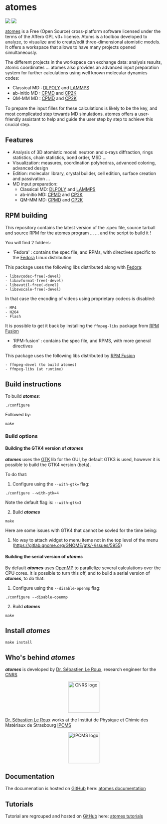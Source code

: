 # atomes

![](https://github.com/Slookeur/atomes.io/workflows/ns/badge.svg)
![](https://www.codefactor.io/repository/github/Slookeur/atomes/badge)

[atomes][atomes] is a Free (Open Source) cross-platform software licensed under the terms 
of the Affero GPL v3+ license. 
Atoms is a toolbox developed to analyze, to visualize and to create/edit three-dimensional atomistic models.
It offers a workspace that allows to have many projects opened simultaneously.

The different projects in the workspace can exchange data: analysis results, atomic coordinates ...
atomes also provides an advanced input preparation system for further calculations using well known molecular dynamics codes:

- Classical MD : [DLPOLY][dlpoly] and [LAMMPS][lammps]
- ab-initio MD : [CPMD][cpmd] and [CP2K][cp2k]
- QM-MM MD : [CPMD][cpmd] and [CP2K][cp2k]

To prepare the input ﬁlles for these calculations is likely to be the key, and most complicated step towards MD simulations. 
atomes offers a user-friendly assistant to help and guide the user step by step to achieve this crucial step.

## Features

  - Analysis of 3D atomistic model: neutron and x-rays diffraction, rings statistics, chain statistics, bond order, MSD ...
  - Visualization: measures, coordination polyhedras, advanced coloring, advanced design
  - Edition: molecular library, crystal builder, cell edition, surface creation and passivation ...
  - MD input preparation: 
	- Classical MD: [DLPOLY][dlpoly] and [LAMMPS][lammps]
	- ab-initio MD: [CPMD][cpmd] and [CP2K][cp2k]
	- QM-MM MD: [CPMD][cpmd] and [CP2K][cp2k]

## RPM building

This repository contains the latest version of the .spec file, source tarball and source RPM for the atomes program ...
... and the script to build it !

You will find 2 folders:

  - 'Fedora' : contains the spec file, and RPMs, with directives specific to the [Fedora][fedora] Linux distribution

   This package uses the following libs distributed along with [Fedora][fedora]:

    - libavcodec-free(-devel)
    - libavformat-free(-devel)
    - libavutil-free(-devel)
    - libswscale-free(-devel)

   In that case the encoding of videos using proprietary codecs is disabled:

    - MP4
    - H264
    - Flash

   It is possible to get it back by installing the `ffmpeg-libs` package from [RPM Fusion][fusion]

  - 'RPM-fusion' : contains the spec file, and RPMS, with more general directives

   This package uses the following libs distributed by [RPM Fusion][fusion]

    - ffmpeg-devel (to build atomes)
    - ffmpeg-libs (at runtime)

## Build instructions

To build ***atomes***: 

```
./configure
```

Followed by:

```
make
```

### Build options

#### Building the GTK4 version of ***atomes***

***atomes*** uses the [GTK][gtk] lib for the GUI, by default GTK3 is used, however it is possible to build the GTK4 version (beta).

To do that:

  1. Configure using the `--with-gtk=` flag:

```
./configure --with-gtk=4
```

Note the default flag is: `--with-gtk=3`

  2. Build ***atomes***

```
make
```

Here are some issues with GTK4 that cannot be sovled for the time being:
  1. No way to attach widget to menu items not in the top level of the menu (https://gitlab.gnome.org/GNOME/gtk/-/issues/5955)

#### Building the serial version of ***atomes***

By default ***atomes*** uses [OpenMP][openmp] to parallelize several calculations over the CPU cores. 
It is possible to turn this off, and to build a serial version of ***atomes***, to do that:

  1. Configure using the `--disable-openmp` flag:

```
./configure --disable-openmp
```

  2. Build ***atomes***

```
make
```

## Install ***atomes***

```
make install
```

## Who's behind ***atomes***


***atomes*** is developed by [Dr. Sébastien Le Roux][slr], research engineer for the [CNRS][cnrs]

<p align="center">
  <a href="https://www.cnrs.fr/"><img width="100" src="https://www.cnrs.fr/themes/custom/cnrs/logo.svg" alt="CNRS logo" align="center"></a>
</p>

[Dr. Sébastien Le Roux][slr] works at the Institut de Physique et Chimie des Matériaux de Strasbourg [IPCMS][ipcms]

<p align="center">
  <a href="https://www.ipcms.fr/"><img width="100" src="https://www.ipcms.fr/uploads/2020/09/cropped-dessin_logo_IPCMS_couleur_vectoriel_r%C3%A9%C3%A9quilibr%C3%A9-2.png" alt="IPCMS logo" align="center"></a>
</p>

## Documentation

The documenation is hosted on [GitHub][github] here: [atomes documentation][atomes-doc]

## Tutorials

Tutorial are regrouped and hosted on [GitHub][github] here: [atomes tutorials][atomes-tuto]

[slr]:https://www.ipcms.fr/sebastien-le-roux/
[cnrs]:https://www.cnrs.fr/
[ipcms]:https://www.ipcms.fr/
[github]:https://github.com/
[jekyll]:https://jekyllrb.com/
[atomes]:https://atomes.ipcms.fr/
[atomes-doc]:https://slookeur.github.io/atomes-doc/
[atomes-tuto]:https://slookeur.github.io/atomes-tuto/
[dlpoly]:https://www.scd.stfc.ac.uk/Pages/DL_POLY.aspx
[lammps]:https://lammps.sandia.gov/
[cpmd]:http://www.cpmd.org
[cp2k]:http://cp2k.berlios.de
[gtk]:https://www.gtk.org/
[openmp]:https://www.openmp.org/
[fedora]:https://getfedora.org/
[fusion]:https://rpmfusion.org/
